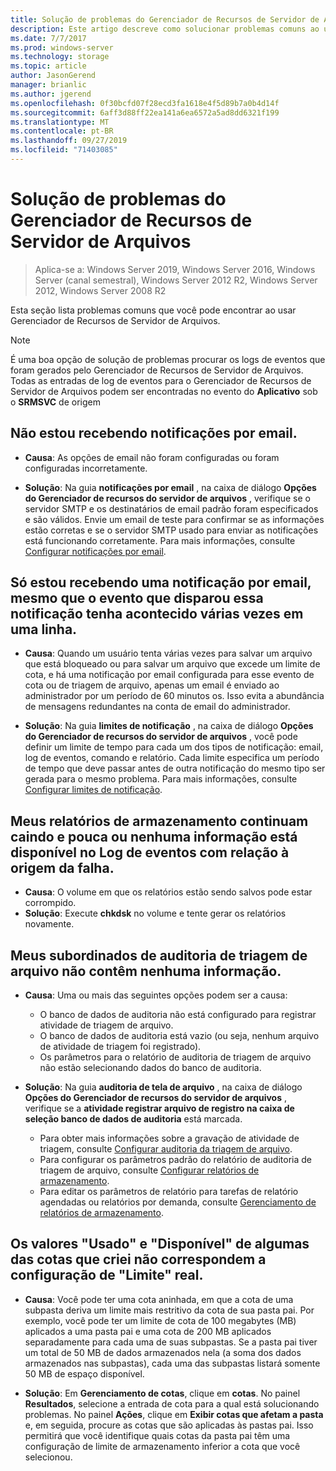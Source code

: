 ```yaml
---
title: Solução de problemas do Gerenciador de Recursos de Servidor de Arquivos
description: Este artigo descreve como solucionar problemas comuns ao usar o Gerenciador de recursos do servidor de arquivos
ms.date: 7/7/2017
ms.prod: windows-server
ms.technology: storage
ms.topic: article
author: JasonGerend
manager: brianlic
ms.author: jgerend
ms.openlocfilehash: 0f30bcfd07f28ecd3fa1618e4f5d89b7a0b4d14f
ms.sourcegitcommit: 6aff3d88ff22ea141a6ea6572a5ad8dd6321f199
ms.translationtype: MT
ms.contentlocale: pt-BR
ms.lasthandoff: 09/27/2019
ms.locfileid: "71403085"
---
```

# <a name="troubleshooting-file-server-resource-manager"></a>Solução de problemas do Gerenciador de Recursos de Servidor de Arquivos

> Aplica-se a: Windows Server 2019, Windows Server 2016, Windows Server (canal semestral), Windows Server 2012 R2, Windows Server 2012, Windows Server 2008 R2

Esta seção lista problemas comuns que você pode encontrar ao usar Gerenciador de Recursos de Servidor de Arquivos.

> [!Note]
> É uma boa opção de solução de problemas procurar os logs de eventos que foram gerados pelo Gerenciador de Recursos de Servidor de Arquivos. Todas as entradas de log de eventos para o Gerenciador de Recursos de Servidor de Arquivos podem ser encontradas no evento do **Aplicativo** sob o **SRMSVC** de origem

## <a name="i-am-not-receiving-e-mail-notifications"></a>Não estou recebendo notificações por email.

-   **Causa**: As opções de email não foram configuradas ou foram configuradas incorretamente.

-   **Solução**: Na guia **notificações por email** , na caixa de diálogo **Opções do Gerenciador de recursos do servidor de arquivos** , verifique se o servidor SMTP e os destinatários de email padrão foram especificados e são válidos. Envie um email de teste para confirmar se as informações estão corretas e se o servidor SMTP usado para enviar as notificações está funcionando corretamente. Para mais informações, consulte [Configurar notificações por email](configure-email-notifications.md).


## <a name="i-am-only-receiving-one-e-mail-notification-even-though-the-event-that-triggered-that-notification-happened-several-times-in-a-row"></a>Só estou recebendo uma notificação por email, mesmo que o evento que disparou essa notificação tenha acontecido várias vezes em uma linha.

-   **Causa**: Quando um usuário tenta várias vezes para salvar um arquivo que está bloqueado ou para salvar um arquivo que excede um limite de cota, e há uma notificação por email configurada para esse evento de cota ou de triagem de arquivo, apenas um email é enviado ao administrador por um período de 60 minutos  os. Isso evita a abundância de mensagens redundantes na conta de email do administrador.

-   **Solução**: Na guia **limites de notificação** , na caixa de diálogo **Opções do Gerenciador de recursos do servidor de arquivos** , você pode definir um limite de tempo para cada um dos tipos de notificação: email, log de eventos, comando e relatório. Cada limite especifica um período de tempo que deve passar antes de outra notificação do mesmo tipo ser gerada para o mesmo problema. Para mais informações, consulte [Configurar limites de notificação](configure-notification-limits.md).


## <a name="my-storage-reports-keep-failing-and-little-or-no-information-is-available-in-the-event-log-regarding-the-source-of-the-failure"></a>Meus relatórios de armazenamento continuam caindo e pouca ou nenhuma informação está disponível no Log de eventos com relação à origem da falha.

-   **Causa**: O volume em que os relatórios estão sendo salvos pode estar corrompido.
-   **Solução**: Execute **chkdsk** no volume e tente gerar os relatórios novamente.

## <a name="my-file-screening-audit-reports-do-not-contain-any-information"></a>Meus subordinados de auditoria de triagem de arquivo não contêm nenhuma informação.

-   **Causa**: Uma ou mais das seguintes opções podem ser a causa:
    -   O banco de dados de auditoria não está configurado para registrar atividade de triagem de arquivo.
    -   O banco de dados de auditoria está vazio (ou seja, nenhum arquivo de atividade de triagem foi registrado).
    -   Os parâmetros para o relatório de auditoria de triagem de arquivo não estão selecionando dados do banco de auditoria.
    
-   **Solução**: Na guia **auditoria de tela de arquivo** , na caixa de diálogo **Opções do Gerenciador de recursos do servidor de arquivos** , verifique se a **atividade registrar arquivo de registro na caixa de seleção banco de dados de auditoria** está marcada.
    -   Para obter mais informações sobre a gravação de atividade de triagem, consulte [Configurar auditoria da triagem de arquivo](configure-file-screen-audit.md).
    -   Para configurar os parâmetros padrão do relatório de auditoria de triagem de arquivo, consulte [Configurar relatórios de armazenamento](configure-storage-reports.md).
    -   Para editar os parâmetros de relatório para tarefas de relatório agendadas ou relatórios por demanda, consulte [Gerenciamento de relatórios de armazenamento](storage-reports-management.md).

## <a name="the-used-and-available-values-for-some-of-the-quotas-i-have-created-do-not-correspond-to-the-actual-limit-setting"></a>Os valores "Usado" e "Disponível" de algumas das cotas que criei não correspondem a configuração de "Limite" real.

-   **Causa**: Você pode ter uma cota aninhada, em que a cota de uma subpasta deriva um limite mais restritivo da cota de sua pasta pai. Por exemplo, você pode ter um limite de cota de 100 megabytes (MB) aplicados a uma pasta pai e uma cota de 200 MB aplicados separadamente para cada uma de suas subpastas. Se a pasta pai tiver um total de 50 MB de dados armazenados nela (a soma dos dados armazenados nas subpastas), cada uma das subpastas listará somente 50 MB de espaço disponível.

-   **Solução**: Em **Gerenciamento de cotas**, clique em **cotas**. No painel **Resultados**, selecione a entrada de cota para a qual está solucionando problemas. No painel **Ações**, clique em **Exibir cotas que afetam a pasta** e, em seguida, procure as cotas que são aplicadas às pastas pai. Isso permitirá que você identifique quais cotas da pasta pai têm uma configuração de limite de armazenamento inferior a cota que você selecionou.

